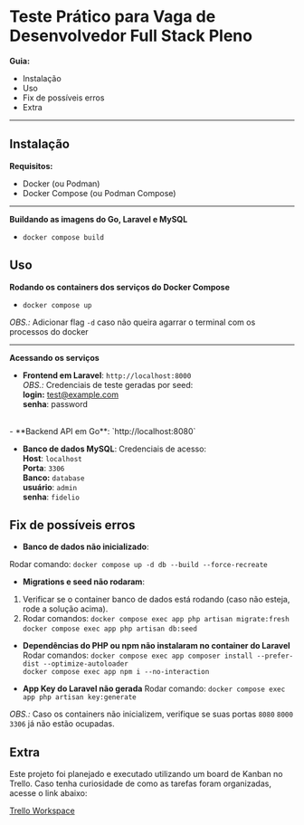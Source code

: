 # Teste Prático para Vaga de Desenvolvedor Full Stack Pleno

**Guia:**
 - Instalação
 - Uso
 - Fix de possíveis erros
 - Extra
---

## Instalação
**Requisitos:**
 - Docker (ou Podman)
 - Docker Compose (ou Podman Compose)

---

**Buildando as imagens do Go, Laravel e MySQL**
 - `docker compose build`


## Uso

**Rodando os containers dos serviços do Docker Compose**
- `docker compose up`

*OBS.:* Adicionar flag `-d` caso não queira agarrar o terminal com os processos do docker 

---

**Acessando os serviços**

- **Frontend em Laravel**: `http://localhost:8000` \
*OBS.:* Credenciais de teste geradas por seed: \
**login:** test@example.com \
**senha**: password
<br/>
- **Backend API em Go**: `http://localhost:8080`
<br/>

- **Banco de dados MySQL**: Credenciais de acesso: <br/>
**Host**: `localhost` \
**Porta**: `3306` \
**Banco:** `database` \
**usuário**: `admin` \
**senha**: `fidelio`

## Fix de possíveis erros
- **Banco de dados não inicializado**:

Rodar comando: `docker compose up -d db --build --force-recreate`

- **Migrations e seed não rodaram**:
1. Verificar se o container banco de dados está rodando (caso não esteja, rode a solução acima).
2. Rodar comandos: `docker compose exec app php artisan migrate:fresh` \
`docker compose exec app php artisan db:seed`

- **Dependências do PHP ou npm não instalaram no container do Laravel**
Rodar comandos: `docker compose exec app composer install --prefer-dist --optimize-autoloader` \
`docker compose exec app npm i --no-interaction`

- **App Key do Laravel não gerada**
Rodar comando: `docker compose exec app php artisan key:generate`

*OBS.:* Caso os containers não inicializem, verifique se suas portas `8080` `8000` `3306` já não estão ocupadas.

## Extra
Este projeto foi planejado e executado utilizando um board de Kanban no Trello.
Caso tenha curiosidade de como as tarefas foram organizadas, acesse o link abaixo:

[Trello Workspace](https://trello.com/invite/b/674162d1d751080a1137d3af/ATTIacd41891739a8c307ad25b21df0fca2e4A2357C1/ramada-atacadista-teste-tecnico)
